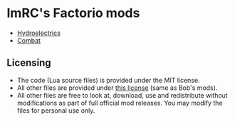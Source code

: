 # ImRC's Factorio mods

- [Hydroelectrics](./ImRC-hydro)
- [Combat](./ImRC-combat)

## Licensing

- The code (Lua source files) is provided under the MIT license.
- All other files are provided under [this license](https://forums.factorio.com/viewtopic.php?f=51&t=28573) (same as Bob's mods).
- All other files are free to look at, download, use and redistribute without modifications as part of full official mod releases. You may modify the files for personal use only.